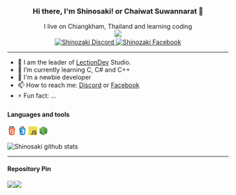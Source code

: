 <h3 align="center">Hi there, I'm Shinosaki! or Chaiwat Suwannarat 👋</h3>
<p align='center'>
  I live on Chiangkham, Thailand and learning coding
  <br/>
  <img src="https://visitor-badge.glitch.me/badge?page_id=shinosaki.visitor-badge" />
  <br/>
  <a href="https://discord.gg/VK4k3Br">
    <img alt="Shinozaki Discord" width="21px" src="https://raw.githubusercontent.com/anuraghazra/anuraghazra/master/assets/discord-round.svg" />
  </a>
  <a href="https://www.facebook.com/ChaiwatSuwannarat">
    <img alt="Shinozaki Facebook" width="21px" src="https://www.easysends.com/images/editor/facebook-512.png" />
  </a>
<p/>
 
<hr/>

<!--
**StefanyVasc/StefanyVasc** is a ✨ _special_ ✨ repository because its `README.md` (this file) appears on your GitHub profile.

Here are some ideas to get you started:

- 🔭 I’m currently working on ...
- 🌱 I’m currently learning ...
- 👯 I’m looking to collaborate on ...
- 🤔 I’m looking for help with ...
- 💬 Ask me about ...
- 📫 How to reach me: ...
- 😄 Pronouns: ...
- ⚡ Fun fact: ...
-->

- 👑 I am the leader of [LectionDev](https://lectiondev.web.app) Studio.
- 🌱 I’m currently learning C, C# and C++
- 📖 I'm a newbie developer
- 📫 How to reach me: [Discord](https://discord.gg/7B52BTf) or [Facebook](https://www.facebook.com/ChaiwatSuwannarat)
- ⚡ Fun fact: ...

#### Languages and tools
<code><img height="20" src="https://raw.githubusercontent.com/github/explore/80688e429a7d4ef2fca1e82350fe8e3517d3494d/topics/html/html.png" /></code>
<code><img height="20" src="https://raw.githubusercontent.com/github/explore/5c058a388828bb5fde0bcafd4bc867b5bb3f26f3/topics/css/css.png" /></code>
<code><img height="20" src="https://raw.githubusercontent.com/github/explore/80688e429a7d4ef2fca1e82350fe8e3517d3494d/topics/javascript/javascript.png" /></code>
<code><img height="20" src="https://raw.githubusercontent.com/github/explore/80688e429a7d4ef2fca1e82350fe8e3517d3494d/topics/nodejs/nodejs.png" /></code>

![Shinosaki github stats](https://github-readme-stats.vercel.app/api?username=shinosaki&show_icons=true)

<hr/>

#### Repository Pin
<a href="https://github.com/shinosaki/yumeko">
  <img align="left" src="https://github-readme-stats.anuraghazra1.vercel.app/api/pin/?username=shinosaki&repo=yumeko" />
</a>
<a href="https://github.com/shinosaki/comoji">
  <img align="left" src="https://github-readme-stats.anuraghazra1.vercel.app/api/pin/?username=shinosaki&repo=comoji" />
</a>
